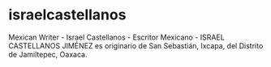 # israelcastellanos
Mexican Writer - Israel Castellanos - Escritor Mexicano - ISRAEL CASTELLANOS JIMÉNEZ es originario de San Sebastián, Ixcapa, del Distrito de Jamiltepec, Oaxaca.
